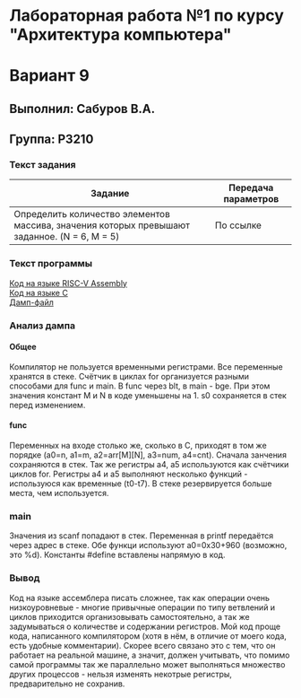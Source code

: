 # Лабораторная работа №1 по курсу "Архитектура компьютера"
# Вариант 9
## Выполнил: Сабуров В.А.
## Группа: P3210


### Текст задания
Задание | Передача параметров
--------|--------------------
Определить количество элементов массива, значения которых превышают заданное. (N = 6, M = 5) | По ссылке
### Текст программы
[Код на языке RISC-V Assembly](https://github.com/SuperJaremy/lab-riscv-asm/blob/main/Lab1.S)  
[Код на языке C](https://github.com/SuperJaremy/lab-riscv-asm/blob/main/Lab1.c)  
[Дамп-файл](https://github.com/SuperJaremy/lab-riscv-asm/blob/main/Lab1.dump)  
### Анализ дампа
#### Общее
Компилятор не пользуется временными регистрами. Все переменные хранятся в стеке. Счётчик в циклах for организуется разными способами для func и main. В func через blt, в main - bge. При этом значения констант M и N в коде уменьшены на 1. s0 сохраняется в стек перед изменением.
#### func
Переменных на входе столько же, сколько в C, приходят в том же порядке (a0=n, a1=m, a2=arr\[M]\[N], a3=num, a4=cnt). Сначала занчения сохраняются в стек. Так же регистры a4, a5 используются как счётчики циклов for. Регистры a4 и a5 выполняют несколько функций - используюся как временные (t0-t7). В стеке резервируется больше места, чем используется. 
### main
Значения из scanf попадают в стек. Переменная в printf передаётся через адрес в стеке. Обе функци используют a0=0x30+960 (возможно, это %d). Константы #define вставлены напрямую в код.
### Вывод
Код на языке ассемблера писать сложнее, так как операции очень низкоуровневые - многие привычные операции по типу ветвлений и циклов приходится организовывать самостоятельно, а так же задумываться о количестве и содержании регистров. Мой код проще кода, написанного компилятором (хотя в нём, в отличие от моего кода, есть удобные комментарии). Скорее всего связано это с тем, что он работает на реальной машине, а значит, должен учитывать, что помимо самой программы так же параллельно может выполняться множество других процессов - нельзя изменять некотрые регистры, предварительно не сохранив. 
